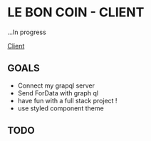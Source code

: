 # LE BON COIN - CLIENT

...In progress

[Client](https://festive-benz-ddc598.netlify.app)

## GOALS

- Connect my grapql server
- Send ForData with graph ql
- have fun with a full stack project !
- use styled component theme

## TODO
